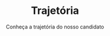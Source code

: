 ---
templateKey: config-page
path: /config
image: /img/products-full-width.jpg
title: Trajetória
subtitle: Conheça a trajetória do nosso candidato
eventos:
  - title: Nascimento
    local: Santo Ângelo - RS
    image: /img/products-full-width.jpg
    imageAlt: Café
    description: |+
      Nasceu em Santo Ângelo em uma noite fria de inverno. Chorou muito

    date: 21/08/1992
  - title: Infância
    local: Eugênio de Castro - RS
    image: /img/products-full-width.jpg
    imageAlt: Café
    description: >+
      Passou sua infância em Eugênio de Castro. Ali estudou até se formar no
      ensino fundamental

    date: 1992 - 2006
  - title: Ensino Médio e Técnico
    local: Ijuí - RS
    image: /img/products-full-width.jpg
    imageAlt: Café
    description: |+
      Mudou-se para Ijuí para estudar. Fez curso técnico em informática

    date: 2006 - 2009
  - title: Faculdade
    local: Rio Grande - RS
    image: /img/products-full-width.jpg
    imageAlt: Café
    description: >+
      Mudou-se para Rio Grande para começar a faculdade em Engenharia de
      Computação

    date: 2010 - 2014
  - title: Formatura
    local: Santa Maria - RS
    image: /img/products-full-width.jpg
    imageAlt: Café
    description: >+
      Transferiu-se para Santa Maria, onde se concluiu o curso de Engenharia de
      Computação

    date: 2015 - 2019
  - title: Trabalho
    local: Santa Maria - RS
    image: /img/products-full-width.jpg
    imageAlt: Café
    description: |+
      Atualmente é Analista de Sistemas na empresa Irriga Global

    date: 2019 - Atual
---
